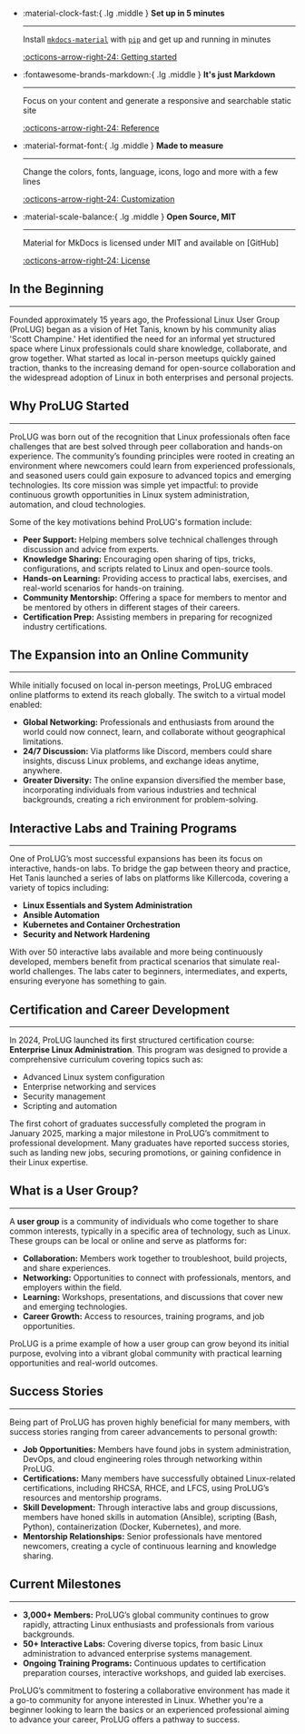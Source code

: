 <div class="grid cards" markdown>

-   :material-clock-fast:{ .lg .middle } __Set up in 5 minutes__

    ---

    Install [`mkdocs-material`](#) with [`pip`](#) and get up
    and running in minutes

    [:octicons-arrow-right-24: Getting started](#)

-   :fontawesome-brands-markdown:{ .lg .middle } __It's just Markdown__

    ---

    Focus on your content and generate a responsive and searchable static site

    [:octicons-arrow-right-24: Reference](#)

-   :material-format-font:{ .lg .middle } __Made to measure__

    ---

    Change the colors, fonts, language, icons, logo and more with a few lines

    [:octicons-arrow-right-24: Customization](#)

-   :material-scale-balance:{ .lg .middle } __Open Source, MIT__

    ---

    Material for MkDocs is licensed under MIT and available on [GitHub]

    [:octicons-arrow-right-24: License](#)

</div>

## In the Beginning

---

Founded approximately 15 years ago, the Professional Linux User Group (ProLUG) began as a vision of Het Tanis, known by his community alias 'Scott Champine.' Het identified the need for an informal yet structured space where Linux professionals could share knowledge, collaborate, and grow together. What started as local in-person meetups quickly gained traction, thanks to the increasing demand for open-source collaboration and the widespread adoption of Linux in both enterprises and personal projects.

## Why ProLUG Started

---

ProLUG was born out of the recognition that Linux professionals often face challenges that are best solved through peer collaboration and hands-on experience. The community’s founding principles were rooted in creating an environment where newcomers could learn from experienced professionals, and seasoned users could gain exposure to advanced topics and emerging technologies. Its core mission was simple yet impactful: to provide continuous growth opportunities in Linux system administration, automation, and cloud technologies.

Some of the key motivations behind ProLUG's formation include:

- **Peer Support:** Helping members solve technical challenges through discussion and advice from experts.
- **Knowledge Sharing:** Encouraging open sharing of tips, tricks, configurations, and scripts related to Linux and open-source tools.
- **Hands-on Learning:** Providing access to practical labs, exercises, and real-world scenarios for hands-on training.
- **Community Mentorship:** Offering a space for members to mentor and be mentored by others in different stages of their careers.
- **Certification Prep:** Assisting members in preparing for recognized industry certifications.

## The Expansion into an Online Community

---

While initially focused on local in-person meetings, ProLUG embraced online platforms to extend its reach globally. The switch to a virtual model enabled:

- **Global Networking:** Professionals and enthusiasts from around the world could now connect, learn, and collaborate without geographical limitations.
- **24/7 Discussion:** Via platforms like Discord, members could share insights, discuss Linux problems, and exchange ideas anytime, anywhere.
- **Greater Diversity:** The online expansion diversified the member base, incorporating individuals from various industries and technical backgrounds, creating a rich environment for problem-solving.

## Interactive Labs and Training Programs

---

One of ProLUG’s most successful expansions has been its focus on interactive, hands-on labs. To bridge the gap between theory and practice, Het Tanis launched a series of labs on platforms like Killercoda, covering a variety of topics including:

- **Linux Essentials and System Administration**
- **Ansible Automation**
- **Kubernetes and Container Orchestration**
- **Security and Network Hardening**

With over 50 interactive labs available and more being continuously developed, members benefit from practical scenarios that simulate real-world challenges. The labs cater to beginners, intermediates, and experts, ensuring everyone has something to gain.

## Certification and Career Development

---

In 2024, ProLUG launched its first structured certification course: **Enterprise Linux Administration**. This program was designed to provide a comprehensive curriculum covering topics such as:

- Advanced Linux system configuration
- Enterprise networking and services
- Security management
- Scripting and automation

The first cohort of graduates successfully completed the program in January 2025, marking a major milestone in ProLUG’s commitment to professional development. Many graduates have reported success stories, such as landing new jobs, securing promotions, or gaining confidence in their Linux expertise.

## What is a User Group?

---

A **user group** is a community of individuals who come together to share common interests, typically in a specific area of technology, such as Linux. These groups can be local or online and serve as platforms for:

- **Collaboration:** Members work together to troubleshoot, build projects, and share experiences.
- **Networking:** Opportunities to connect with professionals, mentors, and employers within the field.
- **Learning:** Workshops, presentations, and discussions that cover new and emerging technologies.
- **Career Growth:** Access to resources, training programs, and job opportunities.

ProLUG is a prime example of how a user group can grow beyond its initial purpose, evolving into a vibrant global community with practical learning opportunities and real-world outcomes.

## Success Stories

---

Being part of ProLUG has proven highly beneficial for many members, with success stories ranging from career advancements to personal growth:

- **Job Opportunities:** Members have found jobs in system administration, DevOps, and cloud engineering roles through networking within ProLUG.
- **Certifications:** Many members have successfully obtained Linux-related certifications, including RHCSA, RHCE, and LFCS, using ProLUG’s resources and mentorship programs.
- **Skill Development:** Through interactive labs and group discussions, members have honed skills in automation (Ansible), scripting (Bash, Python), containerization (Docker, Kubernetes), and more.
- **Mentorship Relationships:** Senior professionals have mentored newcomers, creating a cycle of continuous learning and knowledge sharing.

## Current Milestones

---

- **3,000+ Members:** ProLUG’s global community continues to grow rapidly, attracting Linux enthusiasts and professionals from various backgrounds.
- **50+ Interactive Labs:** Covering diverse topics, from basic Linux administration to advanced enterprise systems management.
- **Ongoing Training Programs:** Continuous updates to certification preparation courses, interactive workshops, and guided lab exercises.

ProLUG’s commitment to fostering a collaborative environment has made it a go-to community for anyone interested in Linux. Whether you're a beginner looking to learn the basics or an experienced professional aiming to advance your career, ProLUG offers a pathway to success.
